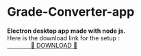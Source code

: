 # Grade-Converter-app

<b>Electron desktop app made with node js.</b>
<br>
Here is the download link for the setup :<br>
<a href="https://drive.google.com/uc?export=download&id=1VT1znpGIQDSbH6_etnhXj3C_qKe6q5cp">
   &nbsp;&nbsp;&nbsp;&nbsp;&nbsp;&nbsp;&nbsp;&nbsp;&nbsp;&nbsp;&nbsp;&nbsp;&nbsp;&nbsp;:small_red_triangle_down: DOWNLOAD :small_red_triangle:
    </a>
